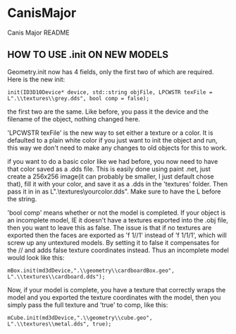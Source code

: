 # CanisMajor

Canis Major README

HOW TO USE .init ON NEW MODELS
--------------

Geometry.init now has 4 fields, only the first two of which are required. Here is the new init:

    init(ID3D10Device* device, std::string objFile, LPCWSTR texFile = L".\\textures\\grey.dds", bool comp = false);
 
the first two are the same. Like before, you pass it the device and the filename of the object, nothing changed here.

'LPCWSTR texFile' is the new way to set either a texture or a color. It is defaulted to a plain white color if you just want to init the object and run, this way we don't need to make any changes to old objects for this to work.

if you want to do a basic color like we had before, you now need to have that color saved as a .dds file.
This is easily done using paint .net, just create a 256x256 image(it can probably be smaller, I just default chose that), fill it with your color, and save it as a .dds in the 'textures' folder. 
Then pass it in in as  L".\\textures\\yourcolor.dds". Make sure to have the L before the string.

'bool comp' means whether or not the model is completed. If your object is an incomplete model, 
IE it doesn't have a textures exported into the .obj file, then you want to leave this as false.
The issue is that if no textures are exported then the faces are exported as 'f 1//1' instead of 'f 1/1/1',
which will screw up any untextured models. By setting it to false it compensates for the // and 
adds false texture coordinates instead. Thus an incomplete model would look like this:

    mBox.init(md3dDevice,".\\geometry\\cardboardBox.geo", L".\\textures\\cardboard.dds");

Now, if your model is complete, you have a texture that correctly wraps the model and 
you exported the texture coordinates with the model, then you simply pass the full 
texture and 'true' to comp, like this:

    mCube.init(md3dDevice,".\\geometry\\cube.geo", L".\\textures\\metal.dds", true);
